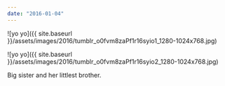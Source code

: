 ```yaml
---
date: "2016-01-04"
---
```


![yo yo]({{ site.baseurl }}/assets/images/2016/tumblr_o0fvm8zaPf1r16syio1_1280-1024x768.jpg)

![yo yo]({{ site.baseurl }}/assets/images/2016/tumblr_o0fvm8zaPf1r16syio2_1280-1024x768.jpg)

Big sister and her littlest brother.
